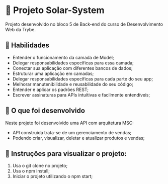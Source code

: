# :dart: Projeto Solar-System
Projeto desenvolvido no bloco 5 de Back-end do curso de Desenvolvimento Web da Trybe.


## :pushpin: Habilidades

* Entender o funcionamento da camada de Model;
* Delegar responsabilidades específicas para essa camada;
* Conectar sua aplicação com diferentes bancos de dados;
* Estruturar uma aplicação em camadas;
* Delegar responsabilidades específicas para cada parte do seu app;
* Melhorar manutenibilidade e reusabilidade do seu código;
* Entender e aplicar os padrões REST;
* Escrever assinaturas para APIs intuitivas e facilmente entendíveis;


## :pushpin: O que foi desenvolvido

Neste projeto foi desenvolvido uma API com arquitetura MSC:

- API construida trata-se de um gerenciamento de vendas;
- Podendo criar, visualizar, deletar e atualizar produtos e vendas;


## :pushpin: Instruções para visualizar o projeto:

1. Usa o git clone no projeto;
3. Usa o npm install;
2. Iniciar o projeto utilizando o npm start;
